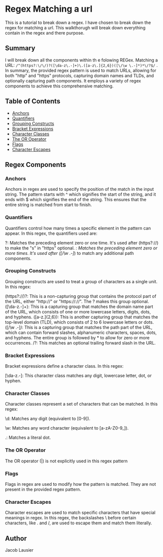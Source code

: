 # Regex Matching a url

This is a tutorial to break down a regex. I have chosen to break down the regex for matching a url. This walkthorugh will break down everything contain in the regex and there purpose. 

## Summary

I will break down all the components within th e folowing REGex.  Matching a URL: `/^(https?:\/\/)?([\da-z\.-]+)\.([a-z\.]{2,6})([\/\w \.-]*)*\/?$/` . In summary, the provided regex pattern is used to match URLs, allowing for both "http" and "https" protocols, capturing domain names and TLDs, and optionally capturing path components. It employs a variety of regex components to achieve this comprehensive matching.

## Table of Contents

- [Anchors](#anchors)
- [Quantifiers](#quantifiers)
- [Grouping Constructs](#grouping-constructs)
- [Bracket Expressions](#bracket-expressions)
- [Character Classes](#character-classes)
- [The OR Operator](#the-or-operator)
- [Flags](#flags)
- [Character Escapes](#character-escapes)

## Regex Components

### Anchors

Anchors in regex are used to specify the position of the match in the input string. The pattern starts with ^ which signifies the start of the string, and it ends with $ which signifies the end of the string. This ensures that the entire string is matched from start to finish.

### Quantifiers

Quantifiers control how many times a specific element in the pattern can appear. In this regex, the quantifiers used are:

?: Matches the preceding element zero or one time. It's used after (https?:\/\/) to make the "s" in "https" optional.
*: Matches the preceding element zero or more times. It's used after ([\/\w \.-]*) to match any additional path components.

### Grouping Constructs

Grouping constructs are used to treat a group of characters as a single unit. In this regex:

(https?:\/\/)?: This is a non-capturing group that contains the protocol part of the URL, either "http://" or "https://://". The ? makes this group optional.
([\da-z\.-]+): This is a capturing group that matches the domain name part of the URL, which consists of one or more lowercase letters, digits, dots, and hyphens.
([a-z\.]{2,6}): This is another capturing group that matches the top-level domain (TLD), which consists of 2 to 6 lowercase letters or dots.
([\/\w \.-]*)*: This is a capturing group that matches the path part of the URL, which can contain forward slashes, alphanumeric characters, spaces, dots, and hyphens. The entire group is followed by * to allow for zero or more occurrences.
\/?: This matches an optional trailing forward slash in the URL.

### Bracket Expressions
 Bracket expressions define a character class. In this regex:

[\da-z\.-]: This character class matches any digit, lowercase letter, dot, or hyphen.

### Character Classes
Character classes represent a set of characters that can be matched. In this regex:

\d: Matches any digit (equivalent to [0-9]).

\w: Matches any word character (equivalent to [a-zA-Z0-9_]).

.: Matches a literal dot.

### The OR Operator

The OR operator (|) is not explicitly used in this regex pattern

### Flags

 Flags in regex are used to modify how the pattern is matched. They are not present in the provided regex pattern.

### Character Escapes
Character escapes are used to match specific characters that have special meanings in regex. In this regex, the backslashes \ before certain characters, like \. and \/, are used to escape them and match them literally.

## Author
Jacob Lausier